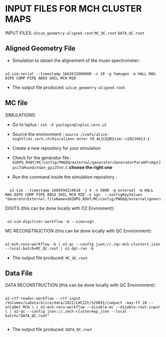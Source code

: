 # INPUT FILES FOR MCH CLUSTER MAPS
 INPUT FILES:
 `o2sim_geometry-aligned.root`
 `MC_QC.root`
`DATA_QC.root`



## Aligned Geometry File

- Simulation to obtain the alignement of the muon spectrometer:

```shell

o2-sim-serial --timestamp 1663632000000 -n 10 -g fwmugen -m HALL MAG DIPO COMP PIPE ABSO SHIL MCH MID

```
- The output file produced: `o2sim_geometry-aligned.root`


## MC file
SIMULATIONS:
- Go to lxplus : `ssh -X youlogin@lxplus.cern.ch`
- Source the environment : `source /cvmfs/alice-nightlies.cern.ch/bin/alienv enter VO_ALICE@O2sim::v20230413-1`
- Create a new repository for your simulation
- Check for the generator file : `O2DPG_ROOT/MC/config/PWGDQ/external/generator/GeneratorParamPromptJpsiToMuonEvtGen_pp13TeV.C` **choose the right one**

- Run the command inside the simulation repository :
```shell

  o2-sim --timestamp 1669594219618 -j 4 -n 5000 -g external -m HALL MAG DIPO COMP PIPE ABSO SHIL MCH MID -o sgn  --configKeyValues "GeneratorExternal.fileName=$O2DPG_ROOT/MC/config/PWGDQ/external/generator/GeneratorParamPromptJpsiToMuonEvtGen_pp13TeV.C;GeneratorExternal.funcName=GeneratorParamPromptJpsiToMuonEvtGen_pp13TeV()"

```

DIGITS (this can be done locally with O2 Enviroment):

```shell

 o2-sim-digitizer-workflow -b --sims=sgn

```


MC RECONSTRUCTION (this can be done locally  with QC Environment):

```shell

o2-mch-reco-workflow -b | o2-qc --config json://./qc-mch-clusters.json --local-batch=MC_QC.root | o2-dpl-run -b

```


- The output file produced: `MC_QC.root`


## Data File

DATA RECONSTRUCTION (this can be done locally  with QC Environment):

```shell

o2-ctf-reader-workflow --ctf-input /Volumes/LaData/alice/data/2022/LHC22t/529691/compact -max-tf 10 --onlyDet MCH \ | o2-mch-reco-workflow --disable-mc --disable-root-input \ | o2-qc --config json://./mch-clustermap.json --local batch="DATA_QC.root"


```

- The output file produced: `DATA_QC.root`
